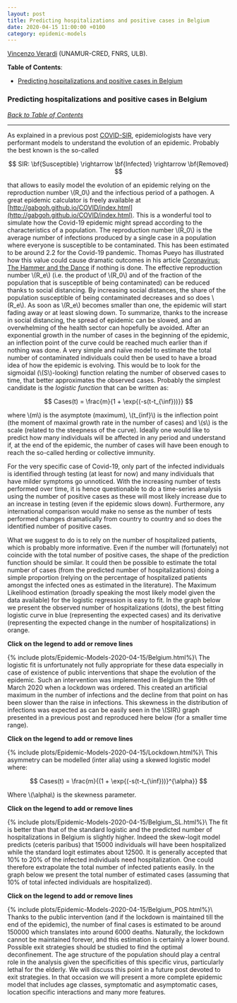 ```yaml
---
layout: post
title: Predicting hospitalizations and positive cases in Belgium
date: 2020-04-15 11:00:00 +0100
category: epidemic-models
---
```

[Vincenzo Verardi](https://directory.unamur.be/staff/vverardi) (UNAMUR-CRED, FNRS, ULB).

**Table of Contents**:<a name="tbc"></a>

- [Predicting hospitalizations and positive cases in Belgium <a name="cap1"></a>](#predicting-hospitalizations-and-positive-cases-in-belgium)

### Predicting hospitalizations and positive cases in Belgium <a name="cap1"></a>

[*Back to Table of Contents*](#tbc)

-------------------------------------

As explained in a previous post [COVID-SIR](https://learning-from-the-curve.github.io/epidemic-models/2020/04/13/COVID-SIR.html#cap1), epidemiologists have very performant models to understand the evolution of an epidemic. Probably the best known is the so-called

$$ SIR: \bf{Susceptible} \rightarrow \bf{Infected} \rightarrow \bf{Removed} $$

that allows to easily model the evolution of an epidemic relying on the reproduction number \\(R\_0\\) and the infectious period of a pathogen. A great epidemic calculator is freely available at [http://gabgoh.github.io/COVID/index.html](http://gabgoh.github.io/COVID/index.html). This is a wonderful tool to simulate how the Covid-19 epidemic might spread according to the characteristics of a population. The reproduction number \\(R\_0\\) is the average number of infections produced by a single case in a population where everyone is susceptible to be contaminated. This has been estimated to be around 2.2 for the Covid-19 pandemic. Thomas Pueyo has illustrated how this value could cause dramatic outcomes in his article [Coronavirus: The Hammer and the Dance](https://medium.com/@tomaspueyo/coronavirus-the-hammer-and-the-dance-be9337092b56) if nothing is done.<!--more-->
The effective reproduction number \\(R\_e\\) (i.e. the product of \\(R\_0\\) and of the fraction of the population that is susceptible of being contaminated) can be reduced thanks to social distancing. By increasing social distances, the share of the population susceptible of being contaminated decreases and so does \\(R\_e\\). As soon as \\(R\_e\\) becomes smaller than one, the epidemic will start fading away or at least slowing down. To summarize, thanks to the increase in social distancing, the spread of epidemic can be slowed, and an overwhelming of the health sector can hopefully be avoided. After an exponential growth in the number of cases in the beginning of the epidemic, an inflection point of the curve could be reached much earlier than if nothing was done. A very simple and naïve model to estimate the total number of contaminated individuals could then be used to have a broad idea of how the epidemic is evolving. This would be to look for the sigmoidal (\\(S\\)-looking) function relating the number of observed cases to time, that better approximates the observed cases. Probably the simplest candidate is the *logistic function* that can be written as:

$$ Cases(t) = \frac{m}{1 + \exp{(-s(t-t_{\inf}))}} $$

where \\(m\\) is the asymptote (maximum), \\(t\_{inf}\\) is the inflection point (the moment of maximal growth rate in the number of cases) and \\(s\\) is the scale (related to the steepness of the curve). Ideally one would like to predict how many individuals will be affected in any period and understand if, at the end of the epidemic, the number of cases will have been enough to reach the so-called herding or collective immunity.

For the very specific case of Covid-19, only part of the infected individuals is identified through testing (at least for now) and many individuals that have milder symptoms go unnoticed. With the increasing number of tests performed over time, it is hence questionable to do a time-series analysis using the number of positive cases as these will most likely increase due to an increase in testing (even if the epidemic slows down). Furthermore, any international comparison would make no sense as the number of tests performed changes dramatically from country to country and so does the identified number of positive cases.

What we suggest to do is to rely on the number of hospitalized patients, which is probably more informative. Even if the number will (fortunately) not coincide with the total number of positive cases, the shape of the prediction function should be similar. It could then be possible to estimate the total number of cases (from the predicted number of hospitalizations) doing a simple proportion (relying on the percentage of hospitalized patients amongst the infected ones as estimated in the literature). The Maximum Likelihood estimation (broadly speaking the most likely model given the data available) for the logistic regression is easy to fit. In the graph below we present the observed number of hospitalizations (dots), the best fitting logistic curve in blue (representing the expected cases) and its derivative (representing the expected change in the number of hospitalizations) in orange.

**Click on the legend to add or remove lines**

{% include plots/Epidemic-Models-2020-04-15/Belgium.html%}\\
The logistic fit is unfortunately not fully appropriate for these data especially in case of existence of public interventions that shape the evolution of the epidemic. Such an intervention was implemented in Belgium the 19th of March 2020 when a lockdown was ordered. This created an artificial maximum in the number of infections and the decline from that point on has been slower than the raise in infections. This skewness in the distribution of infections was expected as can be easily seen in the \\(SIR\\) graph presented in a previous post and reproduced here below (for a smaller time range).

**Click on the legend to add or remove lines**

{% include plots/Epidemic-Models-2020-04-15/Lockdown.html%}\\
This asymmetry can be modelled (inter alia) using a skewed logistic model where:

$$ Cases(t) = \frac{m}{(1 + \exp{(-s(t-t_{\inf}))}^{\alpha}} $$

Where \\(\\alpha\\) is the skewness parameter.

**Click on the legend to add or remove lines**

{% include plots/Epidemic-Models-2020-04-15/Belgium_SL.html%}\\
The fit is better than that of the standard logistic and the predicted number of hospitalizations in Belgium is slightly higher. Indeed the skew-logit model predicts (ceteris paribus) that 15000 individuals will have been hospitalized while the standard logit estimates about 12500. It is generally accepted that 10% to 20% of the infected individuals need hospitalization. One could therefore extrapolate the total number of infected patients easily. In the graph below we present the total number of estimated cases (assuming that 10% of total infected individuals are hospitalized).

**Click on the legend to add or remove lines**

{% include plots/Epidemic-Models-2020-04-15/Belgium_POS.html%}\\
Thanks to the public intervention (and if the lockdown is maintained till the end of the epidemic), the number of final cases is estimated to be around 150000 which translates into around 6000 deaths. Naturally, the lockdown cannot be maintained forever, and this estimation is certainly a lower bound. Possible exit strategies should be studied to find the optimal deconfinement. The age structure of the population should play a central role in the analysis given the specificities of this specific virus, particularly lethal for the elderly. We will discuss this point in a future post devoted to exit strategies. In that occasion we will present a more complete epidemic model that includes age classes, symptomatic and asymptomatic cases, location specific interactions and many more features.
